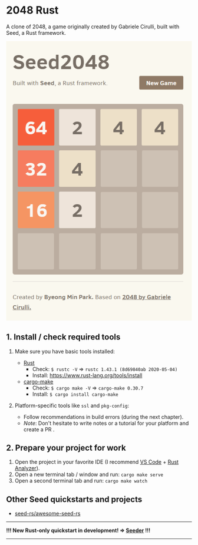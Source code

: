 # 2048 Rust

A clone of 2048, a game originally created by Gabriele Cirulli, built with Seed, a Rust framework.

<p align="center">
  <img src="public/2048-preview.PNG">
</p>

## 1. Install / check required tools

1. Make sure you have basic tools installed:

   - [Rust](https://www.rust-lang.org) 
     - Check: `$ rustc -V` => `rustc 1.43.1 (8d69840ab 2020-05-04)`
     - Install: https://www.rust-lang.org/tools/install
   - [cargo-make](https://sagiegurari.github.io/cargo-make/)
     - Check: `$ cargo make -V` => `cargo-make 0.30.7`
     - Install: `$ cargo install cargo-make`
       
1. Platform-specific tools like `ssl` and `pkg-config`:
    - Follow recommendations in build errors (during the next chapter).
    - _Note_: Don't hesitate to write notes or a tutorial for your platform and create a PR .

## 2. Prepare your project for work

1. Open the project in your favorite IDE (I recommend [VS Code](https://code.visualstudio.com/) + [Rust Analyzer](https://rust-analyzer.github.io/)).
1. Open a new terminal tab / window and run: `cargo make serve`
1. Open a second terminal tab and run: `cargo make watch`

## Other Seed quickstarts and projects

- [seed-rs/awesome-seed-rs](https://github.com/seed-rs/awesome-seed-rs)

---

**!!! New Rust-only quickstart in development! => [Seeder](https://github.com/MartinKavik/seeder) !!!**

---
